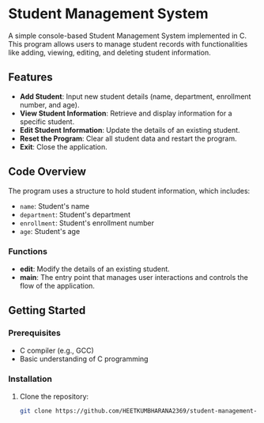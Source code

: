 # Student Management System

A simple console-based Student Management System implemented in C. This program allows users to manage student records with functionalities like adding, viewing, editing, and deleting student information.

## Features

- **Add Student**: Input new student details (name, department, enrollment number, and age).
- **View Student Information**: Retrieve and display information for a specific student.
- **Edit Student Information**: Update the details of an existing student.
- **Reset the Program**: Clear all student data and restart the program.
- **Exit**: Close the application.

## Code Overview

The program uses a structure to hold student information, which includes:
- `name`: Student's name
- `department`: Student's department
- `enrollment`: Student's enrollment number
- `age`: Student's age

### Functions

- **edit**: Modify the details of an existing student.
- **main**: The entry point that manages user interactions and controls the flow of the application.

## Getting Started

### Prerequisites

- C compiler (e.g., GCC)
- Basic understanding of C programming

### Installation

1. Clone the repository:
   ```bash
   git clone https://github.com/HEETKUMBHARANA2369/student-management-system.git
